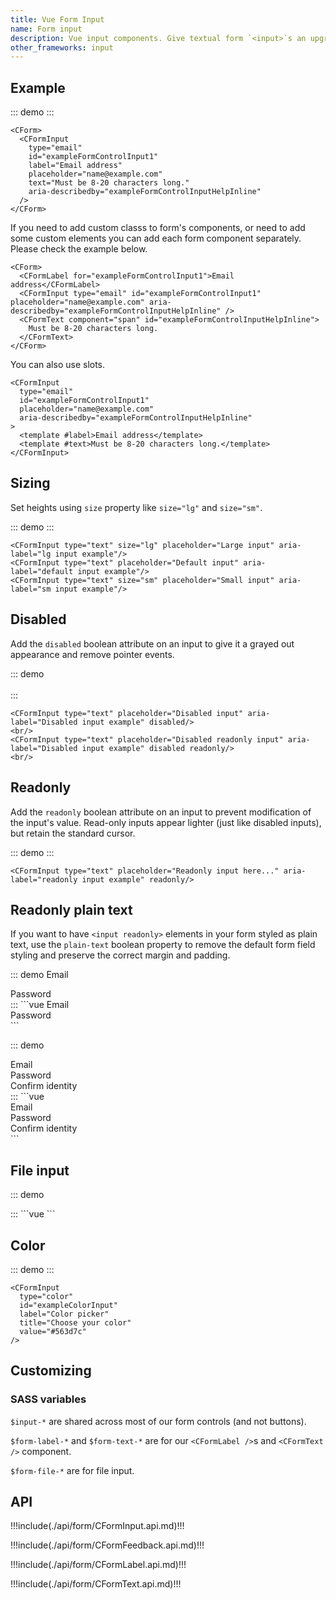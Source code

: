 ```yaml
---
title: Vue Form Input
name: Form input
description: Vue input components. Give textual form `<input>`s an upgrade with custom styles, sizing, focus states, validation, and more.
other_frameworks: input
---
```


## Example

::: demo
<CForm>
  <CFormInput
    type="email"
    id="exampleFormControlInput1"
    label="Email address"
    placeholder="name@example.com"
    text="Must be 8-20 characters long."
    aria-describedby="exampleFormControlInputHelpInline"
  />
</CForm>
:::
```vue
<CForm>
  <CFormInput
    type="email"
    id="exampleFormControlInput1"
    label="Email address"
    placeholder="name@example.com"
    text="Must be 8-20 characters long."
    aria-describedby="exampleFormControlInputHelpInline"
  />
</CForm>
```

If you need to add custom classs to form's components, or need to add some custom elements you can add each form component separately. Please check the example below.

```vue
<CForm>
  <CFormLabel for="exampleFormControlInput1">Email address</CFormLabel>
  <CFormInput type="email" id="exampleFormControlInput1" placeholder="name@example.com" aria-describedby="exampleFormControlInputHelpInline" />
  <CFormText component="span" id="exampleFormControlInputHelpInline">
    Must be 8-20 characters long.
  </CFormText>
</CForm>
```

You can also use slots.

```vue
<CFormInput
  type="email"
  id="exampleFormControlInput1"
  placeholder="name@example.com"
  aria-describedby="exampleFormControlInputHelpInline"
>
  <template #label>Email address</template>
  <template #text>Must be 8-20 characters long.</template>
</CFormInput>
```

## Sizing

Set heights using `size` property like `size="lg"` and `size="sm"`.

::: demo
<CFormInput
  type="text"
  class="mb-3"
  size="lg"
  placeholder="Large input"
  aria-label="lg input example"
/>
<CFormInput
  type="text"
  class="mb-3"
  placeholder="Default input"
  aria-label="default input example"
/>
<CFormInput
  type="text"
  class="mb-3"
  size="sm"
  placeholder="Small input"
  aria-label="sm input example"
/>
:::
```vue
<CFormInput type="text" size="lg" placeholder="Large input" aria-label="lg input example"/>
<CFormInput type="text" placeholder="Default input" aria-label="default input example"/>
<CFormInput type="text" size="sm" placeholder="Small input" aria-label="sm input example"/>
```

## Disabled

Add the `disabled` boolean attribute on an input to give it a grayed out appearance and remove pointer events.

::: demo
<CFormInput type="text" placeholder="Disabled input" aria-label="Disabled input example" disabled/>
<br/>
<CFormInput type="text" placeholder="Disabled readonly input" aria-label="Disabled input example" disabled readonly/>
<br/>
:::
```vue
<CFormInput type="text" placeholder="Disabled input" aria-label="Disabled input example" disabled/>
<br/>
<CFormInput type="text" placeholder="Disabled readonly input" aria-label="Disabled input example" disabled readonly/>
<br/>
```

## Readonly

Add the `readonly` boolean attribute on an input to prevent modification of the input's value. Read-only inputs appear lighter (just like disabled inputs), but retain the standard cursor.

::: demo
<CFormInput type="text" placeholder="Readonly input here..." aria-label="readonly input example" readonly/>
:::
```vue
<CFormInput type="text" placeholder="Readonly input here..." aria-label="readonly input example" readonly/>
```

## Readonly plain text

If you want to have `<input readonly>` elements in your form styled as plain text, use the `plain-text` boolean property to remove the default form field styling and preserve the correct margin and padding.

::: demo
<CRow class="mb-3">
  <CFormLabel for="staticEmail" class="col-sm-2 col-form-label">Email</CFormLabel>
  <div class="col-sm-10">
    <CFormInput type="text" id="staticEmail" value="email@example.com" readonly plain-text/>
  </div>
</CRow>
<CRow class="mb-3">
  <CFormLabel for="inputPassword" class="col-sm-2 col-form-label">Password</CFormLabel>
  <div class="col-sm-10">
    <CFormInput type="password" id="inputPassword"/>
  </div>
</CRow>
:::
```vue
<CRow class="mb-3">
  <CFormLabel for="staticEmail" class="col-sm-2 col-form-label">Email</CFormLabel>
  <div class="col-sm-10">
    <CFormInput type="text" id="staticEmail" value="email@example.com" readonly plain-text/>
  </div>
</CRow>
<CRow class="mb-3">
  <CFormLabel for="inputPassword" class="col-sm-2 col-form-label">Password</CFormLabel>
  <div class="col-sm-10">
    <CFormInput type="password" id="inputPassword"/>
  </div>
</CRow>
```

::: demo
<CForm class="row g-3">
  <div class="col-auto">
    <CFormLabel for="staticEmail2" class="visually-hidden">Email</CFormLabel>
    <CFormInput type="text" id="staticEmail2" value="email@example.com" readonly plain-text/>
  </div>
  <div class="col-auto">
    <CFormLabel for="inputPassword2" class="visually-hidden">Password</CFormLabel>
    <CFormInput type="password" id="inputPassword2" placeholder="Password"/>
  </div>
  <div class="col-auto">
    <CButton type="submit" color="primary" class="mb-3">Confirm identity</CButton>
  </div>
</CForm>
:::
```vue
<CForm class="row g-3">
  <div class="col-auto">
    <CFormLabel for="staticEmail2" class="visually-hidden">Email</CFormLabel>
    <CFormInput type="text" id="staticEmail2" value="email@example.com" readonly plain-text/>
  </div>
  <div class="col-auto">
    <CFormLabel for="inputPassword2" class="visually-hidden">Password</CFormLabel>
    <CFormInput type="password" id="inputPassword2" placeholder="Password"/>
  </div>
  <div class="col-auto">
    <CButton type="submit" color="primary" class="mb-3">Confirm identity</CButton>
  </div>
</CForm>
```

## File input

::: demo
<div class="mb-3">
  <CFormInput type="file" id="formFile" label="Default file input example" />
</div>
<div class="mb-3">
  <CFormInput type="file" id="formFileMultiple" label="Multiple files input example" multiple />
</div>
<div class="mb-3">
  <CFormInput type="file" id="formFileDisabled" label="Disabled file input example" disabled />
</div>
<div class="mb-3">
  <CFormInput type="file" size="sm" id="formFileSm" label="Small file input example" />
</div>
<div>
  <CFormInput type="file" size="lg" id="formFileLg" label="Large file input example" />
</div>
:::
```vue
<CFormInput type="file" id="formFile" label="Default file input example" />
<CFormInput type="file" id="formFileMultiple" label="Multiple files input example" multiple />
<CFormInput type="file" id="formFileDisabled" label="Disabled file input example" disabled />
<CFormInput type="file" size="sm" id="formFileSm" label="Small file input example" />
<CFormInput type="file" size="lg" id="formFileLg" label="Large file input example" />
```

## Color

::: demo
  <CFormInput
    type="color"
    id="exampleColorInput"
    label="Color picker"
    title="Choose your color"
    value="#563d7c"
  />
:::
```vue
<CFormInput
  type="color"
  id="exampleColorInput"
  label="Color picker"
  title="Choose your color"
  value="#563d7c"
/>
```

## Customizing

### SASS variables

`$input-*` are shared across most of our form controls (and not buttons).

<ScssDocs file="_variables.scss" capture="form-input-variables" />

`$form-label-*` and `$form-text-*` are for our `<CFormLabel />`s and `<CFormText />` component.

<ScssDocs file="_variables.scss" capture="form-label-variables" />

<ScssDocs file="_variables.scss" capture="form-text-variables" />

`$form-file-*` are for file input.

<ScssDocs file="_variables.scss" capture="form-file-variables" />

## API

!!!include(./api/form/CFormInput.api.md)!!!

!!!include(./api/form/CFormFeedback.api.md)!!!

!!!include(./api/form/CFormLabel.api.md)!!!

!!!include(./api/form/CFormText.api.md)!!!
